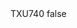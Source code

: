 <?xml version="1.0" encoding="UTF-8"?>
<CustomMetadata xmlns="http://soap.sforce.com/2006/04/metadata">
    <label>TXU740</label>
    <protected>false</protected>
</CustomMetadata>
